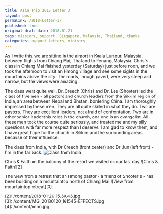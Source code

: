 ```yaml
---
title: Asia Trip 2018 Letter 3
layout: post
permalink: /2018-Letter-3/
published: true
original draft date: 2018.01.21
tags: missions, support, Singapore, Malaysia, Thailand, thanks
categories: support_letters, ministry
---
```


As I write this, we are sitting in the airport in Kuala Lumpur, Malaysia, between flights from Chiang Mai, Thailand to Penang, Malaysia. Chris's class in Chiang Mai finished yesterday (Saturday) just before noon, and we took the afternoon to visit an Hmong village and see some sights in the mountains above the city.                                                                                                                                             The roads, though paved, were very steep and narrow, but the views were amazing. 

The class went quite well. Dr. Creech (Chris) and Dr. Lee (Shooter) led the class of five men - all pastors and church leaders from the Sikkim region of India, an area between Nepal and Bhutan, bordering China. I am thoroughly impressed by these men. They are all quite skilled in what they do. Two are pastors. They are excellent leaders, not afraid of confrontation. Two are in other senior leadership roles in the church, and one is an evangelist. All these men took the course quite seriously, and treated me and my silly questions with far more respect than I deserve. I am glad to know them, and I have great hope for the church in Sikkim and the surrounding areas because of their influence.

The class from India, with Dr Creech (front center) and Dr Jun (left front) - I'm in the far back.
![Class from India][1]    

Chris & Faith on the balcony of the resort we visited on our last day
![Chris & Faith][2]    

The view from a retreat that an Hmong pastor - a friend of Shooter's - has been building on a mountaintop north of Chiang Mai
![View from mountaintop retreat][3]    


 [0]: /
 [1]: /content/DSC00081.JPG  
 [2]: /content/2018-01-20 15.30.43.jpg    
 [3]: /content/IMG_20180120_161545-EFFECTS.jpg  
 [4]: /content/nnnn.jpg

